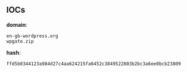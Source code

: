 
## IOCs

__domain__:

```text
en-gb-wordpress.org
wpgate.zip
```
__hash__:

```text
ffd5b0344123a984d27c4aa624215fa6452c3849522803b2bc3a6ee0bcb23809
```